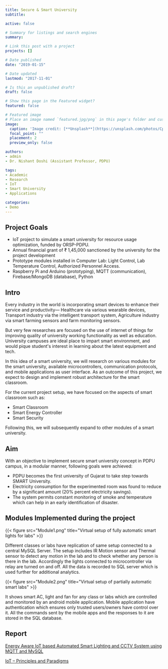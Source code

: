 ```yaml
---
title: Secure & Smart University
subtitle: 

active: false

# Summary for listings and search engines
summary:

# Link this post with a project
projects: []

# Date published
date: "2019-01-15"

# Date updated
lastmod: "2017-11-01"

# Is this an unpublished draft?
draft: false

# Show this page in the Featured widget?
featured: false

# Featured image
# Place an image named `featured.jpg/png` in this page's folder and customize its options here.
image:
  caption: 'Image credit: [**Unsplash**](https://unsplash.com/photos/CpkOjOcXdUY)'
  focal_point: ""
  placement: 2
  preview_only: false

authors:
- admin
- Dr. Nishant Doshi (Assistant Professor, PDPU)

tags:
- Academic
- Research
- IoT
- Smart University
- Applications

categories:
- Demo
---
```


## Project Goals

- IoT project to simulate a smart university for resource usage optimization, funded by ORSP-PDPU.
- Annual financial grant of ₹ 1,45,000 sanctioned by the university for the project development
- Prototype modules installed in Computer Lab: Light Control, Lab Temperature Control, Authorized Personnel Access.
- Raspberry Pi and Arduino (prototyping), MQTT (communication), Firebase/MongoDB (database), Python

## Intro

Every industry in the world is incorporating smart devices to enhance their service and productivity— Healthcare via various wearable devices, Transport industry via the intelligent transport system, Agriculture industry via smart farming sensors and farm monitoring sensors.

But very few researches are focused on the use of internet of things for improving quality of university working functionality as well as education. University campuses are ideal place to impart smart environment, and would pique student's interest in learning about the latest equipment and tech.

In this idea of a smart university, we will research on various modules for the smart university, available microcontrollers, communication protocols, and mobile applications as user interface. As an outcome of this project, we expect to design and implement robust architecture for the smart classroom.

For the current project setup, we have focused on the aspects of smart classroom such as:

- Smart Classroom
- Smart Energy Controller
- Smart Security

Following this, we will subsequently expand to other modules of a smart university.


## Aim

With an objective to implement secure smart university concept in PDPU campus, in a modular manner, following goals were achieved:

- PDPU becomes the first university of Gujarat to take step towards SMART University.
- Electricity consumption for the experimented room was found to reduce by a significant amount (20% percent electricity savings).
- The system permits constant monitoring of smoke and temperature which can help in an early identification of disaster.


## Modules Implemented during the project

{{< figure src="Module1.png" title="Virtual setup of fully automatic smart lights for labs" >}}

Different classes or labs have replication of same setup connected to a central MySQL Server. The setup includes IR Motion sensor and Thermal sensor to detect any motion in the lab and to check whether any person is there in the lab. Accordingly the lights connected to microcontroller via relay are turned on and off. All the data is recorded to SQL server which is used further for additional analytics.

{{< figure src="Module2.png" title="Virtual setup of partially automatic smart labs" >}}

It shows smart AC, light and fan for any class or labs which are controlled and monitored by an android mobile application. Mobile application have authentication which ensures only trusted users/owners have control over it. All the commands sent by the mobile apps and the responses to it are stored in the SQL database.


## Report

[Energy Aware IoT based Automated Smart Lighting and CCTV System using MQTT and MySQL](https://drive.google.com/file/d/1eYKJPjkcWY9G9gl6tPw9Nrq2l8Xxx5Mw/view?usp=sharing)

[IoT – Principles and Paradigms](http://www.warse.org/IJATCSE/static/pdf/file/ijatcse24816sl2019.pdf)
